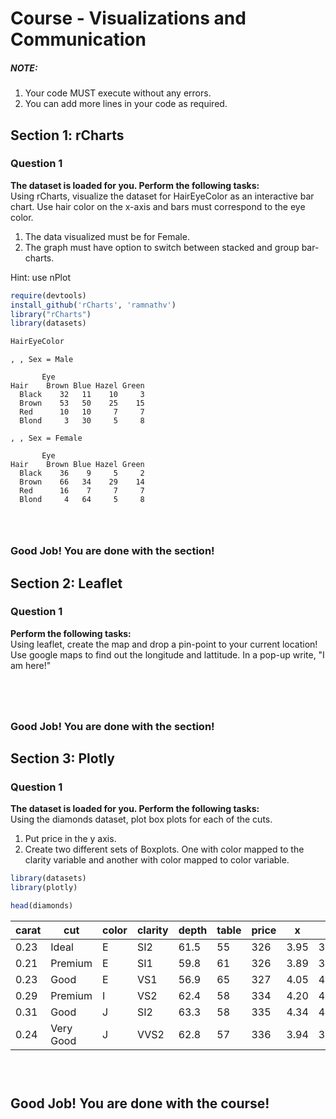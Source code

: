 # Course - Visualizations and Communication

##### NOTE: 
1. Your code MUST execute without any errors. 
2. You can add more lines in your code as required.

## Section 1: rCharts

### Question 1 
**The dataset is loaded for you. Perform the following tasks:**  
Using rCharts, visualize the dataset for HairEyeColor as an interactive bar chart. Use hair color on the x-axis and bars must correspond to the eye color. 
1. The data visualized must be for Female.  
2. The graph must have option to switch between stacked and group bar-charts.  


Hint: use nPlot


```R
require(devtools)
install_github('rCharts', 'ramnathv')
library("rCharts")
library(datasets)
```


```R
HairEyeColor
```


    , , Sex = Male
    
           Eye
    Hair    Brown Blue Hazel Green
      Black    32   11    10     3
      Brown    53   50    25    15
      Red      10   10     7     7
      Blond     3   30     5     8
    
    , , Sex = Female
    
           Eye
    Hair    Brown Blue Hazel Green
      Black    36    9     5     2
      Brown    66   34    29    14
      Red      16    7     7     7
      Blond     4   64     5     8
    



```R

```


```R

```


```R

```

### Good Job! You are done with the section!

## Section 2: Leaflet

### Question 1 
**Perform the following tasks:**  
Using leaflet, create the map and drop a pin-point to your current location! Use google maps to find out the longitude and lattitude. In a pop-up write, "I am here!"


```R

```


```R

```


```R

```


```R

```

### Good Job! You are done with the section!

## Section 3: Plotly

### Question 1 
**The dataset is loaded for you. Perform the following tasks:**  
Using the diamonds dataset, plot box plots for each of the cuts.  
1. Put price in the y axis.  
2. Create two different sets of Boxplots. One with color mapped to the clarity variable and another with color mapped to color variable.  


```R
library(datasets)
library(plotly)

head(diamonds)
```


<table>
<thead><tr><th scope=col>carat</th><th scope=col>cut</th><th scope=col>color</th><th scope=col>clarity</th><th scope=col>depth</th><th scope=col>table</th><th scope=col>price</th><th scope=col>x</th><th scope=col>y</th><th scope=col>z</th></tr></thead>
<tbody>
	<tr><td>0.23     </td><td>Ideal    </td><td>E        </td><td>SI2      </td><td>61.5     </td><td>55       </td><td>326      </td><td>3.95     </td><td>3.98     </td><td>2.43     </td></tr>
	<tr><td>0.21     </td><td>Premium  </td><td>E        </td><td>SI1      </td><td>59.8     </td><td>61       </td><td>326      </td><td>3.89     </td><td>3.84     </td><td>2.31     </td></tr>
	<tr><td>0.23     </td><td>Good     </td><td>E        </td><td>VS1      </td><td>56.9     </td><td>65       </td><td>327      </td><td>4.05     </td><td>4.07     </td><td>2.31     </td></tr>
	<tr><td>0.29     </td><td>Premium  </td><td>I        </td><td>VS2      </td><td>62.4     </td><td>58       </td><td>334      </td><td>4.20     </td><td>4.23     </td><td>2.63     </td></tr>
	<tr><td>0.31     </td><td>Good     </td><td>J        </td><td>SI2      </td><td>63.3     </td><td>58       </td><td>335      </td><td>4.34     </td><td>4.35     </td><td>2.75     </td></tr>
	<tr><td>0.24     </td><td>Very Good</td><td>J        </td><td>VVS2     </td><td>62.8     </td><td>57       </td><td>336      </td><td>3.94     </td><td>3.96     </td><td>2.48     </td></tr>
</tbody>
</table>




```R

```


```R

```


```R

```

## Good Job! You are done with the course!
